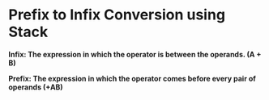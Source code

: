 # Prefix to Infix Conversion using Stack
**Infix: The expression in which the operator is between the operands. (A + B)**

**Prefix: The expression in which the operator comes before every pair of operands (+AB)**
